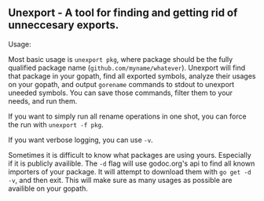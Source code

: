 ## Unexport - A tool for finding and getting rid of unneccesary exports.

Usage:

Most basic usage is `unexport pkg`, where package should be the fully qualified package name (`github.com/myname/whatever`). Unexport will find that package in your gopath, find all exported symbols, analyze their usages on your gopath, and output `gorename` commands to stdout to unexport uneeded symbols. You can save those commands, filter them to your needs, and run them.

If you want to simply run all rename operations in one shot, you can force the run with `unexport -f pkg`.

If you want verbose logging, you can use `-v`.

Sometimes it is difficult to know what packages are using yours. Especially if it is publicly availible. The `-d` flag will use godoc.org's api to find all known importers of your package. It will attempt to download them with `go get -d -v`, and then exit. This will make sure as many usages as possible are availible on your gopath.